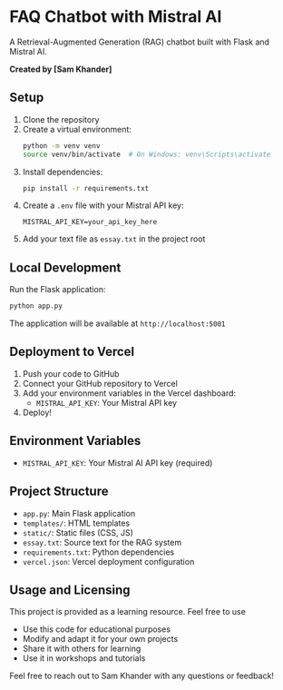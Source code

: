 # FAQ Chatbot with Mistral AI

A Retrieval-Augmented Generation (RAG) chatbot built with Flask and Mistral AI.

**Created by [Sam Khander]**

## Setup

1. Clone the repository
2. Create a virtual environment:
   ```bash
   python -m venv venv
   source venv/bin/activate  # On Windows: venv\Scripts\activate
   ```
3. Install dependencies:
   ```bash
   pip install -r requirements.txt
   ```
4. Create a `.env` file with your Mistral API key:
   ```
   MISTRAL_API_KEY=your_api_key_here
   ```
5. Add your text file as `essay.txt` in the project root

## Local Development

Run the Flask application:
```bash
python app.py
```

The application will be available at `http://localhost:5001`

## Deployment to Vercel

1. Push your code to GitHub
2. Connect your GitHub repository to Vercel
3. Add your environment variables in the Vercel dashboard:
   - `MISTRAL_API_KEY`: Your Mistral API key
4. Deploy!

## Environment Variables

- `MISTRAL_API_KEY`: Your Mistral AI API key (required)

## Project Structure

- `app.py`: Main Flask application
- `templates/`: HTML templates
- `static/`: Static files (CSS, JS)
- `essay.txt`: Source text for the RAG system
- `requirements.txt`: Python dependencies
- `vercel.json`: Vercel deployment configuration

## Usage and Licensing

This project is provided as a learning resource. Feel free to use

- Use this code for educational purposes
- Modify and adapt it for your own projects
- Share it with others for learning
- Use it in workshops and tutorials

Feel free to reach out to Sam Khander with any questions or feedback! 
